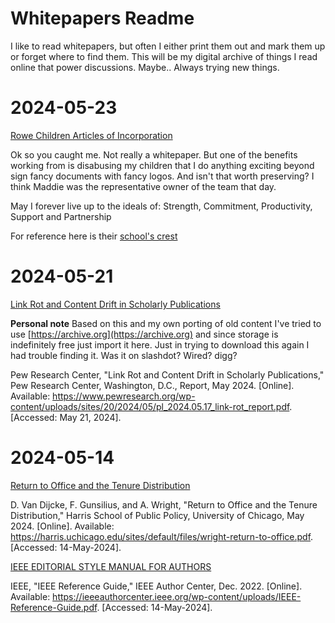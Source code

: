 # Whitepapers Readme

I like to read whitepapers, but often I either print them out and mark them up or forget where to find them. This will be my digital archive of things I read online that power discussions. Maybe.. Always trying new things.

# 2024-05-23

[Rowe Children Articles of Incorporation](/_whitepapers/rowe-children-company-trademark.pdf)

Ok so you caught me. Not really a whitepaper. But one of the benefits working from is disabusing my children that I do anything exciting beyond sign fancy documents with fancy logos. And isn't that worth preserving? I think Maddie was the representative owner of the team that day.

May I forever live up to the ideals of: Strength, Commitment, Productivity, Support and Partnership

For reference here is their [school's crest](/assets/posts-images/bcs1-crest-white.png)

# 2024-05-21

[Link Rot and Content Drift in Scholarly Publications](/_whitepapers/pl_2024.05.17_link-rot_report.pdf)

**Personal note** Based on this and my own porting of old content I've tried to use [https://archive.org](https://archive.org) and since storage is indefinitely free just import it here. Just in trying to download this again I had trouble finding it. Was it on slashdot? Wired? digg?

Pew Research Center, "Link Rot and Content Drift in Scholarly Publications," Pew Research Center, Washington, D.C., Report, May 2024. [Online]. Available: https://www.pewresearch.org/wp-content/uploads/sites/20/2024/05/pl_2024.05.17_link-rot_report.pdf. [Accessed: May 21, 2024].

# 2024-05-14 

[Return to Office and the Tenure Distribution](/_whitepapers/wright-return-to-office.pdf)

D. Van Dijcke, F. Gunsilius, and A. Wright, "Return to Office and the Tenure Distribution," Harris School of Public Policy, University of Chicago, May 2024. [Online]. Available: https://harris.uchicago.edu/sites/default/files/wright-return-to-office.pdf. [Accessed: 14-May-2024].

[IEEE EDITORIAL STYLE MANUAL FOR AUTHORS](/_whitepapers/IEEE-Editorial-Style-Manual-for-Authors.pdf)

IEEE, "IEEE Reference Guide," IEEE Author Center, Dec. 2022. [Online]. Available: https://ieeeauthorcenter.ieee.org/wp-content/uploads/IEEE-Reference-Guide.pdf. [Accessed: 14-May-2024].